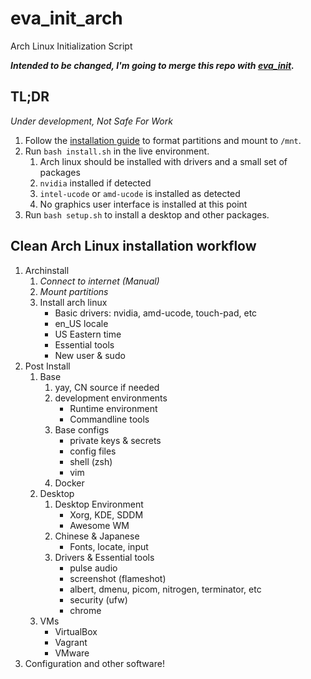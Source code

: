 # eva_init_arch

Arch Linux Initialization Script

***Intended to be changed, I'm going to merge this repo with [eva_init](https://github.com/garywei944/eva_init).***

## TL;DR

*Under development, Not Safe For Work*

1. Follow the [installation guide](https://wiki.archlinux.org/title/installation_guide) to format partitions and mount to `/mnt`.
2. Run `bash install.sh` in the live environment.
   1. Arch linux should be installed with drivers and a small set of packages
   2. `nvidia` installed if detected
   3. `intel-ucode` or `amd-ucode` is installed as detected
   4. No graphics user interface is installed at this point
3. Run `bash setup.sh` to install a desktop and other packages.

## Clean Arch Linux installation workflow

1. Archinstall
   1. *Connect to internet (Manual)*
   2. *Mount partitions*
   3. Install arch linux
      - Basic drivers: nvidia, amd-ucode, touch-pad, etc
      - en_US locale
      - US Eastern time
      - Essential tools
      - New user & sudo
2. Post Install
   1. Base
      1. yay, CN source if needed
      2. development environments
         - Runtime environment
         - Commandline tools
      3. Base configs
         - private keys & secrets
         - config files
         - shell (zsh)
         - vim
      4. Docker
   2. Desktop
      1. Desktop Environment
         - Xorg, KDE, SDDM
         - Awesome WM
      2. Chinese & Japanese
         - Fonts, locate, input
      3. Drivers & Essential tools
         - pulse audio
         - screenshot (flameshot)
         - albert, dmenu, picom, nitrogen, terminator, etc
         - security (ufw)
         - chrome
   3. VMs
      - VirtualBox
      - Vagrant
      - VMware
3. Configuration and other software!

